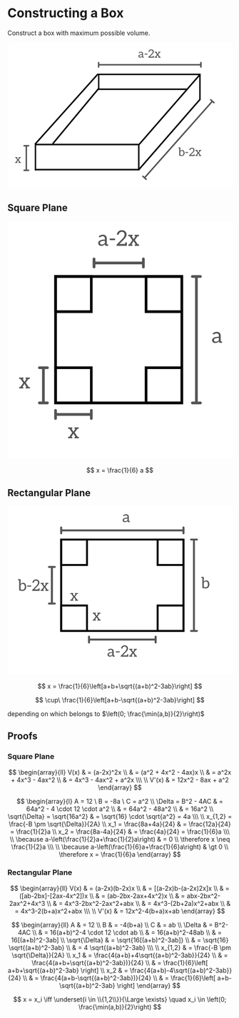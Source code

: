 # Constructing a Box

Construct a box with maximum possible volume.

![Ready Box](https://github.com/damianc/dev-notes/blob/master/_images/math/box-done.png)

## Square Plane

![Square Plane](https://github.com/damianc/dev-notes/blob/master/_images/math/box-plane-sq.png)

$$
x = \frac{1}{6} a
$$

## Rectangular Plane

![Rectangular Plane](https://github.com/damianc/dev-notes/blob/master/_images/math/box-plane-rect.png)

$$
x = \frac{1}{6}\left[a+b+\sqrt{(a+b)^2-3ab}\right]
$$

$$
\cup\ \frac{1}{6}\left[a+b-\sqrt{(a+b)^2-3ab}\right]
$$

depending on which belongs to $\left(0; \frac{\min(a,b)}{2}\right)$

## Proofs

### Square Plane

$$
\begin{array}{ll}
V(x) & = (a-2x)^2x
\\
& = (a^2 + 4x^2 - 4ax)x
\\
& = a^2x + 4x^3 - 4ax^2
\\
& = 4x^3 - 4ax^2 + a^2x
\\\ \\
V'(x) & = 12x^2 - 8ax + a^2
\end{array}
$$

$$
\begin{array}{l}
A = 12
\ 
B = -8a
\ 
C = a^2
\\
\Delta = B^2 - 4AC & = 64a^2 - 4 \cdot 12 \cdot a^2
\\
& = 64a^2 - 48a^2
\\
& = 16a^2
\\
\sqrt{\Delta} = \sqrt{16a^2}
& =
\sqrt{16} \cdot \sqrt{a^2} = 4a
\\\ \\
x_{1,2} = \frac{-B \pm \sqrt{\Delta}}{2A}
\\
x_1 = \frac{8a+4a}{24}
& = \frac{12a}{24} = \frac{1}{2}a
\\
x_2 = \frac{8a-4a}{24}
& = \frac{4a}{24} = \frac{1}{6}a
\\\ \\
\because
a-\left(\frac{1}{2}a+\frac{1}{2}a\right)
& = 0
\\
\therefore
x \neq \frac{1}{2}a
\\\ \\
\because
a-\left(\frac{1}{6}a+\frac{1}{6}a\right)
& \gt 0
\\
\therefore
x = \frac{1}{6}a
\end{array}
$$

### Rectangular Plane

$$
\begin{array}{ll}
V(x) & =
(a-2x)(b-2x)x
\\
& =
[(a-2x)b-(a-2x)2x]x
\\
& =
([ab-2bx]-[2ax-4x^2])x
\\
& =
(ab-2bx-2ax+4x^2)x
\\
& =
abx-2bx^2-2ax^2+4x^3
\\
& =
4x^3-2bx^2-2ax^2+abx
\\
& =
4x^3-(2b+2a)x^2+abx
\\
& =
4x^3-2(b+a)x^2+abx
\\\ \\
V'(x)
& =
12x^2-4(b+a)x+ab
\end{array}
$$

$$
\begin{array}{ll}
A & = 12
\\
B & = -4(b+a)
\\
C & = ab
\\
\Delta & = B^2-4AC
\\
& = 16(a+b)^2-4 \cdot 12 \cdot ab
\\
& = 16(a+b)^2-48ab
\\
& = 16[(a+b)^2-3ab]
\\
\sqrt{\Delta}
& = \sqrt{16[(a+b)^2-3ab]}
\\
& = \sqrt{16} \sqrt{(a+b)^2-3ab}
\\
& = 4 \sqrt{(a+b)^2-3ab}
\\\ \\
x_{1,2} & = \frac{-B \pm \sqrt{\Delta}}{2A}
\\
x_1 & =
\frac{4(a+b)+4\sqrt{(a+b)^2-3ab}}{24}
\\
& =
\frac{4(a+b+\sqrt{(a+b)^2-3ab})}{24}
\\
& =
\frac{1}{6}\left[
 a+b+\sqrt{(a+b)^2-3ab}
\right]
\\
x_2 & =
\frac{4(a+b)-4\sqrt{(a+b)^2-3ab}}{24}
\\
& =
\frac{4(a+b-\sqrt{(a+b)^2-3ab})}{24}
\\
& =
\frac{1}{6}\left[
 a+b-\sqrt{(a+b)^2-3ab}
\right]
\end{array}
$$

$$
x = x_i \iff
\underset{i \in \\{1,2\\}}{\Large \exists}
\quad x_i \in \left(0; \frac{\min(a,b)}{2}\right)
$$
